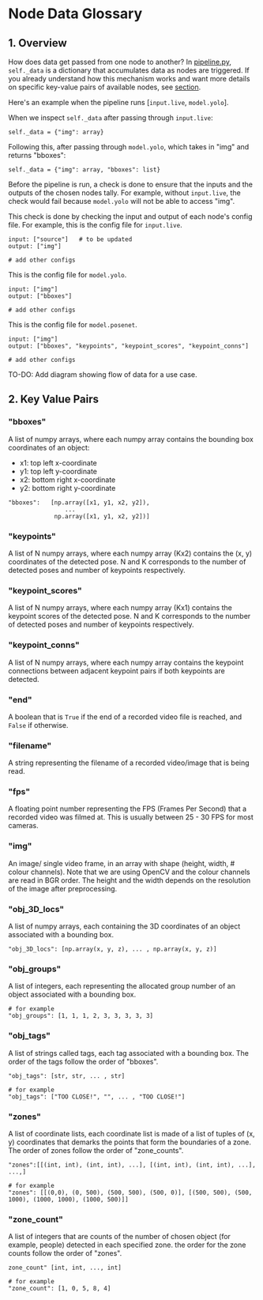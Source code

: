 # Node Data Glossary

## 1. Overview

How does data get passed from one node to another? In [pipeline.py](peekingduck/pipeline/pipeline.py), `self._data` is a dictionary that accumulates data as nodes are triggered. If you already understand how this mechanism works and want more details on specific key-value pairs of available nodes, see [section](#2-key-value-pairs).

Here's an example when the pipeline runs [`input.live`, `model.yolo`].

When we inspect `self._data` after passing through `input.live`:

```
self._data = {"img": array}
```

Following this, after passing through `model.yolo`, which takes in "img" and returns "bboxes":

```
self._data = {"img": array, "bboxes": list}
```

Before the pipeline is run, a check is done to ensure that the inputs and the outputs of the chosen nodes tally. For example, without `input.live`, the check would fail because `model.yolo` will not be able to access "img".

This check is done by checking the input and output of each node's config file. For example, this is the config file for `input.live`.

```
input: ["source"]   # to be updated
output: ["img"]

# add other configs
```

This is the config file for `model.yolo`.

```
input: ["img"]
output: ["bboxes"]

# add other configs
```

This is the config file for `model.posenet`.

```
input: ["img"]
output: ["bboxes", "keypoints", "keypoint_scores", "keypoint_conns"]

# add other configs
```

TO-DO: Add diagram showing flow of data for a use case.

## 2. Key Value Pairs

### "bboxes"

A list of numpy arrays, where each numpy array contains the bounding box coordinates of an object:

- x1: top left x-coordinate
- y1: top left y-coordinate
- x2: bottom right x-coordinate
- y2: bottom right y-coordinate

```
"bboxes":   [np.array([x1, y1, x2, y2]),
                ...
             np.array([x1, y1, x2, y2])]
```

### "keypoints"

A list of N numpy arrays, where each numpy array (Kx2) contains the (x, y) coordinates of the detected pose. N and K corresponds to the number of detected poses and number of keypoints respectively.

### "keypoint_scores"

A list of N numpy arrays, where each numpy array (Kx1) contains the keypoint scores of the detected pose. N and K corresponds to the number of detected poses and number of keypoints respectively.

### "keypoint_conns"

A list of N numpy arrays, where each numpy array contains the keypoint connections
between adjacent keypoint pairs if both keypoints are detected.

### "end"

A boolean that is `True` if the end of a recorded video file is reached, and `False` if otherwise.

### "filename"

A string representing the filename of a recorded video/image that is being read.

### "fps"

A floating point number representing the FPS (Frames Per Second) that a recorded video was filmed at. This is usually between 25 - 30 FPS for most cameras.

### "img"

An image/ single video frame, in an array with shape (height, width, # colour channels). Note that we are using OpenCV and the colour channels are read in BGR order. The height and the width depends on the resolution of the image after preprocessing.

### "obj_3D_locs"

A list of numpy arrays, each containing the 3D coordinates of an object associated with a bounding box.

```
"obj_3D_locs": [np.array(x, y, z), ... , np.array(x, y, z)]
```

### "obj_groups"

A list of integers, each representing the allocated group number of an object associated with a bounding box.

```
# for example
"obj_groups": [1, 1, 1, 2, 3, 3, 3, 3, 3]
```

### "obj_tags"

A list of strings called tags, each tag associated with a bounding box. The order of the tags follow the order of "bboxes".

```
"obj_tags": [str, str, ... , str]

# for example
"obj_tags": ["TOO CLOSE!", "", ... , "TOO CLOSE!"]
```

### "zones"

A list of coordinate lists, each coordinate list is made of a list of tuples of (x, y) coordinates that demarks the points that form the boundaries of a zone. The order of zones follow the order of "zone_counts".
```
"zones":[[(int, int), (int, int), ...], [(int, int), (int, int), ...], ...,]

# for example
"zones": [[(0,0), (0, 500), (500, 500), (500, 0)], [(500, 500), (500, 1000), (1000, 1000), (1000, 500)]]
```

### "zone_count"

A list of integers that are counts of the number of chosen object (for example, people) detected in each specified zone. the order for the zone counts follow the order of "zones".

```
zone_count" [int, int, ..., int]

# for example
"zone_count": [1, 0, 5, 8, 4]
```
